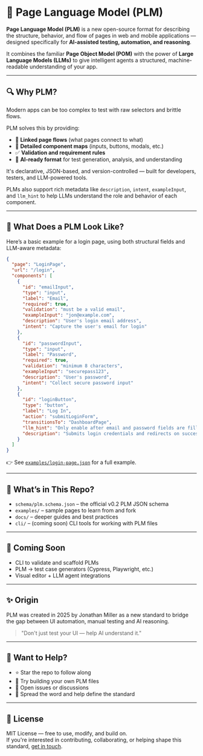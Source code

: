# 📄 Page Language Model (PLM)

**Page Language Model (PLM)** is a new open-source format for describing the structure, behavior, and flow of pages in web and mobile applications — designed specifically for **AI-assisted testing, automation, and reasoning**.

It combines the familiar **Page Object Model (POM)** with the power of **Large Language Models (LLMs)** to give intelligent agents a structured, machine-readable understanding of your app.

---

## 🔍 Why PLM?

Modern apps can be too complex to test with raw selectors and brittle flows.

PLM solves this by providing:

- 🔗 **Linked page flows** (what pages connect to what)
- 🔘 **Detailed component maps** (inputs, buttons, modals, etc.)
- ✅ **Validation and requirement rules**
- 🧠 **AI-ready format** for test generation, analysis, and understanding

It's declarative, JSON-based, and version-controlled — built for developers, testers, and LLM-powered tools.

PLMs also support rich metadata like `description`, `intent`, `exampleInput`, and `llm_hint` to help LLMs understand the role and behavior of each component.

---

## 🧠 What Does a PLM Look Like?

Here’s a basic example for a login page, using both structural fields and LLM-aware metadata:

```json
{
  "page": "LoginPage",
  "url": "/login",
  "components": [
    {
      "id": "emailInput",
      "type": "input",
      "label": "Email",
      "required": true,
      "validation": "must be a valid email",
      "exampleInput": "jon@example.com",
      "description": "User's login email address",
      "intent": "Capture the user's email for login"
    },
    {
      "id": "passwordInput",
      "type": "input",
      "label": "Password",
      "required": true,
      "validation": "minimum 8 characters",
      "exampleInput": "securepass123",
      "description": "User's password",
      "intent": "Collect secure password input"
    },
    {
      "id": "loginButton",
      "type": "button",
      "label": "Log In",
      "action": "submitLoginForm",
      "transitionsTo": "DashboardPage",
      "llm_hint": "Only enable after email and password fields are filled and valid",
      "description": "Submits login credentials and redirects on success"
    }
  ]
}
```

👉 See [`examples/login-page.json`](examples/login-page.json) for a full example.

---

## 🧱 What’s in This Repo?

- `schema/plm.schema.json` – the official v0.2 PLM JSON schema
- `examples/` – sample pages to learn from and fork
- `docs/` – deeper guides and best practices
- `cli/` – (coming soon) CLI tools for working with PLM files

---

## 🚀 Coming Soon

- CLI to validate and scaffold PLMs
- PLM → test case generators (Cypress, Playwright, etc.)
- Visual editor + LLM agent integrations

---

## ✨ Origin

PLM was created in 2025 by Jonathan Miller as a new standard to bridge the gap between UI automation, manual testing and AI reasoning.

> "Don't just test your UI — help AI understand it."

---

## 🤝 Want to Help?

- ⭐ Star the repo to follow along
- 📂 Try building your own PLM files
- 📣 Open issues or discussions
- 🧠 Spread the word and help define the standard

---

## 📜 License

MIT License — free to use, modify, and build on.  
If you're interested in contributing, collaborating, or helping shape this standard, [get in touch](https://github.com/JonnyMiller99).
